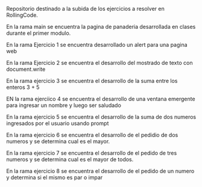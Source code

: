 Repositorio destinado a la subida de los ejercicios a resolver en RollingCode.

En la rama main se encuentra la pagina de panaderia desarrollada en clases durante el primer modulo.

En la rama Ejercicio 1 se encuentra desarrollado un alert para una pagina web

En la rama Ejercicio 2 se encuentra el desarrollo del mostrado de texto con document.write

En la rama ejercicio 3 se encuentra el desarrollo de la suma entre los enteros 3 + 5

EN la rama ejerciico 4 se encuentra el desarrollo de una ventana emergente para ingresar un nombre y luego ser saludado

En la rama ejercicio 5 se encuentra el desarrollo de la suma de dos numeros ingresados por el usuario usando prompt

En la rama ejercicio 6 se encuentra el desarrollo de el pedidio de dos numeros y se determina cual es el mayor.

En la rama ejercicio 7 se encuentra el desarrollo de el pedido de tres numeros y se determina cual es el mayor de todos.

En la rama ejercicio 8 se encuentra el desarrollo de el pedido de un numero y determina si el mismo es par o impar